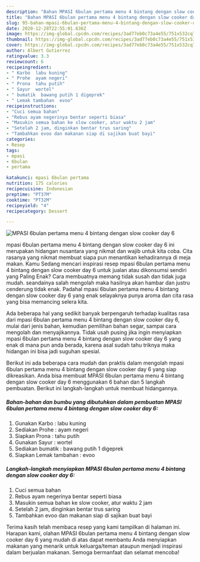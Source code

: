 ```yaml
---
description: "Bahan MPASI 6bulan pertama menu 4 bintang dengan slow cooker day 6 | Resep Membuat MPASI 6bulan pertama menu 4 bintang dengan slow cooker day 6 Yang Sempurna"
title: "Bahan MPASI 6bulan pertama menu 4 bintang dengan slow cooker day 6 | Resep Membuat MPASI 6bulan pertama menu 4 bintang dengan slow cooker day 6 Yang Sempurna"
slug: 95-bahan-mpasi-6bulan-pertama-menu-4-bintang-dengan-slow-cooker-day-6-resep-membuat-mpasi-6bulan-pertama-menu-4-bintang-dengan-slow-cooker-day-6-yang-sempurna
date: 2020-12-28T22:55:01.636Z
image: https://img-global.cpcdn.com/recipes/3ad77eb0c73a4e55/751x532cq70/mpasi-6bulan-pertama-menu-4-bintang-dengan-slow-cooker-day-6-foto-resep-utama.jpg
thumbnail: https://img-global.cpcdn.com/recipes/3ad77eb0c73a4e55/751x532cq70/mpasi-6bulan-pertama-menu-4-bintang-dengan-slow-cooker-day-6-foto-resep-utama.jpg
cover: https://img-global.cpcdn.com/recipes/3ad77eb0c73a4e55/751x532cq70/mpasi-6bulan-pertama-menu-4-bintang-dengan-slow-cooker-day-6-foto-resep-utama.jpg
author: Albert Gutierrez
ratingvalue: 3.3
reviewcount: 6
recipeingredient:
- " Karbo  labu kuning"
- " Prohe  ayam negeri"
- " Prona  tahu putih"
- " Sayur  wortel"
- " bumatik  bawang putih 1 digeprek"
- " Lemak tambahan  evoo"
recipeinstructions:
- "Cuci semua bahan"
- "Rebus ayam negerinya bentar seperti biasa"
- "Masukin semua bahan ke slow cooker, atur waktu 2 jam"
- "Setelah 2 jam, dinginkan bentar trus saring"
- "Tambahkan evoo dan makanan siap di sajikan buat bayi"
categories:
- Resep
tags:
- mpasi
- 6bulan
- pertama

katakunci: mpasi 6bulan pertama 
nutrition: 175 calories
recipecuisine: Indonesian
preptime: "PT37M"
cooktime: "PT32M"
recipeyield: "4"
recipecategory: Dessert

---
```



![MPASI 6bulan pertama menu 4 bintang dengan slow cooker day 6](https://img-global.cpcdn.com/recipes/3ad77eb0c73a4e55/751x532cq70/mpasi-6bulan-pertama-menu-4-bintang-dengan-slow-cooker-day-6-foto-resep-utama.jpg)


mpasi 6bulan pertama menu 4 bintang dengan slow cooker day 6 ini merupakan hidangan nusantara yang nikmat dan wajib untuk kita coba. Cita rasanya yang nikmat membuat siapa pun menantikan kehadirannya di meja makan.
Kamu Sedang mencari inspirasi resep mpasi 6bulan pertama menu 4 bintang dengan slow cooker day 6 untuk jualan atau dikonsumsi sendiri yang Paling Enak? Cara membuatnya memang tidak susah dan tidak juga mudah. seandainya salah mengolah maka hasilnya akan hambar dan justru cenderung tidak enak. Padahal mpasi 6bulan pertama menu 4 bintang dengan slow cooker day 6 yang enak selayaknya punya aroma dan cita rasa yang bisa memancing selera kita.

Ada beberapa hal yang sedikit banyak berpengaruh terhadap kualitas rasa dari mpasi 6bulan pertama menu 4 bintang dengan slow cooker day 6, mulai dari jenis bahan, kemudian pemilihan bahan segar, sampai cara mengolah dan menyajikannya. Tidak usah pusing jika ingin menyiapkan mpasi 6bulan pertama menu 4 bintang dengan slow cooker day 6 yang enak di mana pun anda berada, karena asal sudah tahu triknya maka hidangan ini bisa jadi suguhan spesial.




Berikut ini ada beberapa cara mudah dan praktis dalam mengolah mpasi 6bulan pertama menu 4 bintang dengan slow cooker day 6 yang siap dikreasikan. Anda bisa membuat MPASI 6bulan pertama menu 4 bintang dengan slow cooker day 6 menggunakan 6 bahan dan 5 langkah pembuatan. Berikut ini langkah-langkah untuk membuat hidangannya.

<!--inarticleads1-->

##### Bahan-bahan dan bumbu yang dibutuhkan dalam pembuatan MPASI 6bulan pertama menu 4 bintang dengan slow cooker day 6:

1. Gunakan  Karbo : labu kuning
1. Sediakan  Prohe : ayam negeri
1. Siapkan  Prona : tahu putih
1. Gunakan  Sayur : wortel
1. Sediakan  bumatik : bawang putih 1 digeprek
1. Siapkan  Lemak tambahan : evoo




<!--inarticleads2-->

##### Langkah-langkah menyiapkan MPASI 6bulan pertama menu 4 bintang dengan slow cooker day 6:

1. Cuci semua bahan
1. Rebus ayam negerinya bentar seperti biasa
1. Masukin semua bahan ke slow cooker, atur waktu 2 jam
1. Setelah 2 jam, dinginkan bentar trus saring
1. Tambahkan evoo dan makanan siap di sajikan buat bayi




Terima kasih telah membaca resep yang kami tampilkan di halaman ini. Harapan kami, olahan MPASI 6bulan pertama menu 4 bintang dengan slow cooker day 6 yang mudah di atas dapat membantu Anda menyiapkan makanan yang menarik untuk keluarga/teman ataupun menjadi inspirasi dalam berjualan makanan. Semoga bermanfaat dan selamat mencoba!
